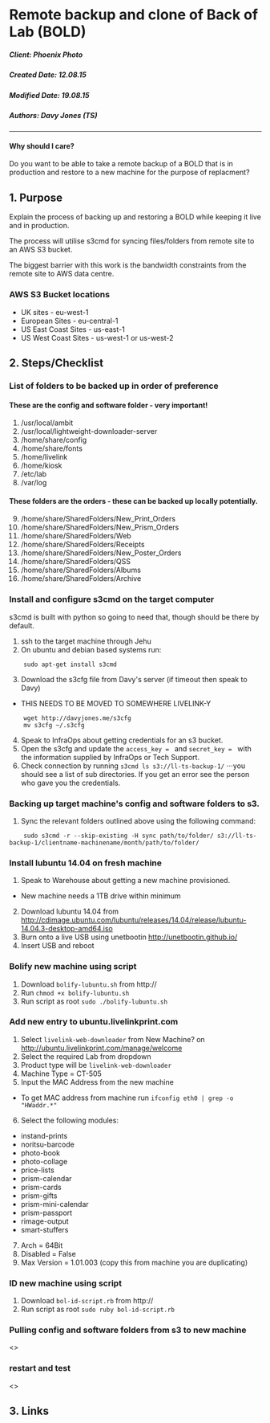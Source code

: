 #  Remote backup and clone of Back of Lab (BOLD)

##### Client:        Phoenix Photo
##### Created Date:  12.08.15
##### Modified Date: 19.08.15
##### Authors:       Davy Jones (TS)

---------

#### Why should I care?

Do you want to be able to take a remote backup of a BOLD that is in production and restore to a new machine for the purpose of replacment?

## 1. Purpose

Explain the process of backing up and restoring a BOLD while keeping it live and in production.

The process will utilise s3cmd for syncing files/folders from remote site to an AWS S3 bucket.

The biggest barrier with this work is the bandwidth constraints from the remote site to AWS data centre.

### AWS S3 Bucket locations

- UK sites             - eu-west-1
- European Sites       - eu-central-1
- US East Coast Sites  - us-east-1
- US West Coast Sites  - us-west-1 or us-west-2

## 2. Steps/Checklist

### List of folders to be backed up in order of preference
#### These are the config and software folder - very important!

1.  /usr/local/ambit
2.  /usr/local/lightweight-downloader-server
3.  /home/share/config
4.  /home/share/fonts
5.  /home/livelink
6.  /home/kiosk
7.  /etc/lab
8.  /var/log

#### These folders are the orders - these can be backed up locally potentially.

9.  /home/share/SharedFolders/New_Print_Orders
10. /home/share/SharedFolders/New_Prism_Orders
11. /home/share/SharedFolders/Web
12. /home/share/SharedFolders/Receipts
13. /home/share/SharedFolders/New_Poster_Orders
14. /home/share/SharedFolders/QSS
15. /home/share/SharedFolders/Albums
16. /home/share/SharedFolders/Archive

### Install and configure s3cmd on the target computer

s3cmd is built with python so going to need that, though should be there by default.
1. ssh to the target machine through Jehu
2. On ubuntu and debian based systems run:
```
    sudo apt-get install s3cmd
```
3. Download the s3cfg file from Davy's server (if timeout then speak to Davy)
  - THIS NEEDS TO BE MOVED TO SOMEWHERE LIVELINK-Y
```
    wget http://davyjones.me/s3cfg
    mv s3cfg ~/.s3cfg
```
4. Speak to InfraOps about getting credentials for an s3 bucket.
5. Open the s3cfg and update the `access_key = ` and `secret_key = ` with the information supplied by InfraOps or Tech Support.
6. Check connection by running `s3cmd ls s3://ll-ts-backup-1/`
⋅⋅⋅you should see a list of sub directories. If you get an error see the person who gave you the credentials.

### Backing up target machine's config and software folders to s3.

1. Sync the relevant folders outlined above using the following command:
```
    sudo s3cmd -r --skip-existing -H sync path/to/folder/ s3://ll-ts-backup-1/clientname-machinename/month/path/to/folder/
```

### Install lubuntu 14.04 on fresh machine
1. Speak to Warehouse about getting a new machine provisioned.
  - New machine needs a 1TB drive within minimum
2. Download lubuntu 14.04 from http://cdimage.ubuntu.com/lubuntu/releases/14.04/release/lubuntu-14.04.3-desktop-amd64.iso
3. Burn onto a live USB using unetbootin http://unetbootin.github.io/
4. Insert USB and reboot

### Bolify new machine using script
1. Download `bolify-lubuntu.sh` from http://
2. Run `chmod +x bolify-lubuntu.sh`
3. Run script as root `sudo ./bolify-lubuntu.sh`

### Add new entry to ubuntu.livelinkprint.com
1. Select `livelink-web-downloader` from New Machine? on http://ubuntu.livelinkprint.com/manage/welcome
2. Select the required Lab from dropdown
3. Product type will be `livelink-web-downloader`
4. Machine Type = CT-505
5. Input the MAC Address from the new machine
  - To get MAC address from machine run `ifconfig eth0 | grep -o "HWaddr.*"`
6. Select the following modules:
  - instand-prints
  - noritsu-barcode
  - photo-book
  - photo-collage
  - price-lists
  - prism-calendar
  - prism-cards
  - prism-gifts
  - prism-mini-calendar
  - prism-passport
  - rimage-output
  - smart-stuffers
7. Arch = 64Bit
8. Disabled = False
9. Max Version = 1.01.003 (copy this from machine you are duplicating)

### ID new machine using script
1. Download `bol-id-script.rb` from http://
2. Run script as root `sudo ruby bol-id-script.rb`

### Pulling config and software folders from s3 to new machine
<<steps to follow>>

### restart and test
<<steps to follow>>

## 3. Links
